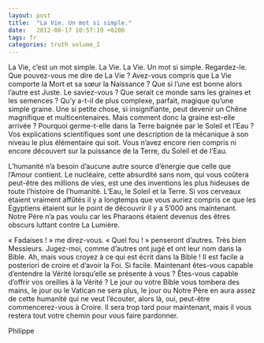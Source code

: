 ```yaml
---
layout: post
title:  "La Vie. Un mot si simple."
date:   2012-08-17 10:57:19 +0200
tags: fr
categories: truth volume_I
---
```

La Vie, c’est un mot simple. La Vie. La Vie. Un mot si simple. Regardez-le. Que pouvez-vous me dire de La Vie ? Avez-vous compris que La Vie comporte la Mort et sa sœur la Naissance ? Que si l’une est bonne alors l’autre est Juste. Le saviez-vous ?
Que serait ce monde sans les graines et les semences ? Qu’y a-t-il de plus complexe, parfait, magique qu’une simple graine. Une si petite chose, si insignifiante, peut devenir un Chêne magnifique et multicentenaires. Mais comment donc la graine est-elle arrivée ? Pourquoi germe-t-elle dans la Terre baignée par le Soleil et l’Eau ? Vos explications scientifiques sont une description de la mécanique à son niveau le plus élémentaire qui soit. Vous n’avez encore rien compris ni encore découvert sur la puissance de la Terre, du Soleil et de l’Eau.

L’humanité n’a besoin d’aucune autre source d’énergie que celle que l’Amour contient. Le nucléaire, cette absurdité sans nom, qui vous coûtera peut-être des millions de vies, est une des inventions les plus hideuses de toute l’histoire de l’humanité. L’Eau, le Soleil et la Terre. Si vos cerveaux étaient vraiment affûtés il y a longtemps que vous auriez compris ce que les Égyptiens étaient sur le point de découvrir il y a 5’000 ans maintenant. Notre Père n’a pas voulu car les Pharaons étaient devenus des êtres obscurs luttant contre La Lumière.

« Fadaises ! » me direz-vous. « Quel fou ! » penseront d’autres. Très bien Messieurs. Jugez-moi, comme d’autres ont jugé et ont leur nom dans la Bible. Ah, mais vous croyez à ce qui est écrit dans la Bible ! Il est facile a posteriori de croire et d’avoir la Foi. Si facile. Maintenant êtes-vous capable d’entendre la Vérité lorsqu’elle se présente à vous ? Êtes-vous capable d’offrir vos oreilles à la Vérité ? Le jour ou votre Bible vous tombera des mains, le jour ou le Vatican ne sera plus, le jour ou Notre Père en aura assez de cette humanité qui ne veut l’écouter, alors là, oui, peut-être commencerez-vous à Croire. Il sera trop tard pour maintenant, mais il vous restera tout votre chemin pour vous faire pardonner.

Philippe

<!-- 
Ce(tte) œuvre est mise à disposition selon les termes de la Licence Creative Commons Attribution - Pas d’Utilisation Commerciale 4.0 International.
-->